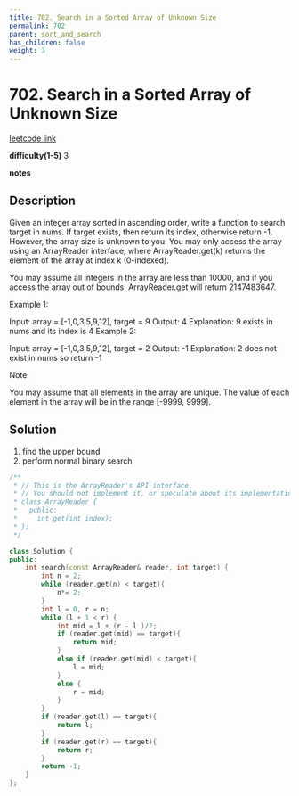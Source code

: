 ```yaml
---
title: 702. Search in a Sorted Array of Unknown Size
permalink: 702
parent: sort_and_search
has_children: false
weight: 3
---
```

# 702. Search in a Sorted Array of Unknown Size
[leetcode link](https://leetcode.com/problems/search-in-a-sorted-array-of-unknown-size/)

**difficulty(1-5)** 
3

**notes**   


## Description
Given an integer array sorted in ascending order, write a function to search target in nums.  If target exists, then return its index, otherwise return -1. However, the array size is unknown to you. You may only access the array using an ArrayReader interface, where ArrayReader.get(k) returns the element of the array at index k (0-indexed).

You may assume all integers in the array are less than 10000, and if you access the array out of bounds, ArrayReader.get will return 2147483647.

 

Example 1:

Input: array = [-1,0,3,5,9,12], target = 9
Output: 4
Explanation: 9 exists in nums and its index is 4
Example 2:

Input: array = [-1,0,3,5,9,12], target = 2
Output: -1
Explanation: 2 does not exist in nums so return -1
 

Note:

You may assume that all elements in the array are unique.
The value of each element in the array will be in the range [-9999, 9999].

## Solution
1. find the upper bound
2. perform normal binary search


```c++
/**
 * // This is the ArrayReader's API interface.
 * // You should not implement it, or speculate about its implementation
 * class ArrayReader {
 *   public:
 *     int get(int index);
 * };
 */

class Solution {
public:
    int search(const ArrayReader& reader, int target) {
        int n = 2; 
        while (reader.get(n) < target){
            n*= 2;
        }
        int l = 0, r = n;
        while (l + 1 < r) {
            int mid = l + (r - l )/2;
            if (reader.get(mid) == target){
                return mid;
            }
            else if (reader.get(mid) < target){
                l = mid;
            }
            else {
                r = mid;
            }
        }
        if (reader.get(l) == target){
            return l;
        }
        if (reader.get(r) == target){
            return r;
        }
        return -1;
    }
};
```



